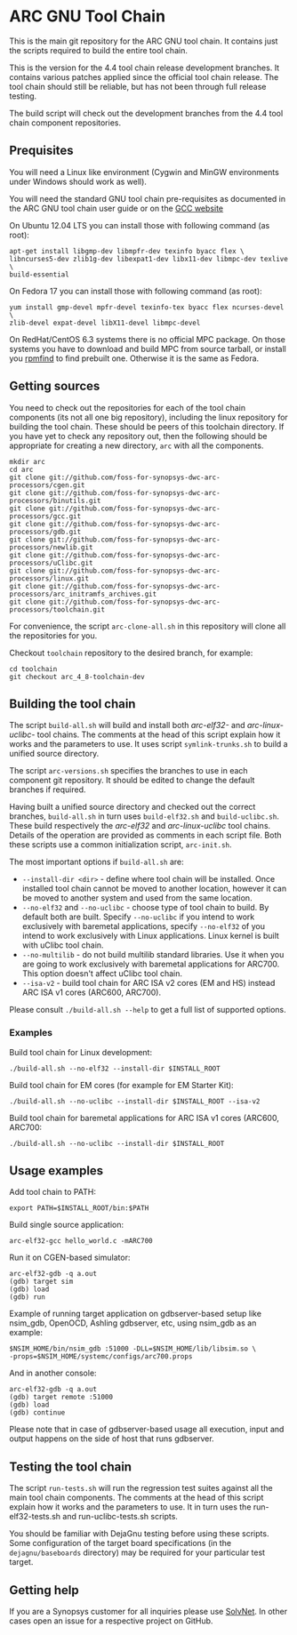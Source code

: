 ARC GNU Tool Chain
==================

This is the main git repository for the ARC GNU tool chain. It contains just
the scripts required to build the entire tool chain.

This is the version for the 4.4 tool chain release development branches. It
contains various patches applied since the official tool chain release. The
tool chain should still be reliable, but has not been through full release
testing.

The build script will check out the development branches from the 4.4 tool
chain component repositories.

Prequisites
-----------

You will need a Linux like environment (Cygwin and MinGW environments under
Windows should work as well).

You will need the standard GNU tool chain pre-requisites as documented in the
ARC GNU tool chain user guide or on the
[GCC website](http://gcc.gnu.org/install/prerequisites.html)

On Ubuntu 12.04 LTS you can install those with following command (as root):

    apt-get install libgmp-dev libmpfr-dev texinfo byacc flex \
    libncurses5-dev zlib1g-dev libexpat1-dev libx11-dev libmpc-dev texlive \
    build-essential

On Fedora 17 you can install those with following command (as root):

    yum install gmp-devel mpfr-devel texinfo-tex byacc flex ncurses-devel \
    zlib-devel expat-devel libX11-devel libmpc-devel

On RedHat/CentOS 6.3 systems there is no official MPC package. On those systems
you have to download and build MPC from source tarball, or install you
[rpmfind](http://www.rpmfind.net/linux/rpm2html/search.php?query=libmpc&submit=Search+...)
to find prebuilt one. Otherwise it is the same as Fedora.


Getting sources
---------------

You need to check out the repositories for each of the tool chain
components (its not all one big repository), including the linux repository
for building the tool chain. These should be peers of this toolchain
directory. If you have yet to check any repository out, then the following
should be appropriate for creating a new directory, `arc` with all the
components.

    mkdir arc
    cd arc
    git clone git://github.com/foss-for-synopsys-dwc-arc-processors/cgen.git
    git clone git://github.com/foss-for-synopsys-dwc-arc-processors/binutils.git
    git clone git://github.com/foss-for-synopsys-dwc-arc-processors/gcc.git
    git clone git://github.com/foss-for-synopsys-dwc-arc-processors/gdb.git
    git clone git://github.com/foss-for-synopsys-dwc-arc-processors/newlib.git
    git clone git://github.com/foss-for-synopsys-dwc-arc-processors/uClibc.git
    git clone git://github.com/foss-for-synopsys-dwc-arc-processors/linux.git
    git clone git://github.com/foss-for-synopsys-dwc-arc-processors/arc_initramfs_archives.git
    git clone git://github.com/foss-for-synopsys-dwc-arc-processors/toolchain.git

For convenience, the script `arc-clone-all.sh` in this repository will clone
all the repositories for you.

Checkout `toolchain` repository to the desired branch, for example:

    cd toolchain
    git checkout arc_4_8-toolchain-dev

Building the tool chain
-----------------------

The script `build-all.sh` will build and install both *arc-elf32-* and
*arc-linux-uclibc-* tool chains. The comments at the head of this script
explain how it works and the parameters to use. It uses script
`symlink-trunks.sh` to build a unified source directory.

The script `arc-versions.sh` specifies the branches to use in each component
git repository. It should be edited to change the default branches if
required.

Having built a unified source directory and checked out the correct branches,
`build-all.sh` in turn uses `build-elf32.sh` and `build-uclibc.sh`. These
build respectively the *arc-elf32* and *arc-linux-uclibc* tool chains. Details
of the operation are provided as comments in each script file. Both these
scripts use a common initialization script, `arc-init.sh`.

The most important options if `build-all.sh` are:

 * `--install-dir <dir>` - define where tool chain will be installed. Once
   installed tool chain cannot be moved to another location, however it can be
   moved to another system and used from the same location.
 * `--no-elf32` and `--no-uclibc` - choose type of tool chain to build. By
   default both are built. Specify `--no-uclibc` if you intend to work
   exclusively with baremetal applications, specify `--no-elf32` of you intend
   to work exclusively with Linux applications. Linux kernel is built with
   uClibc tool chain.
 * `--no-multilib` - do not build multilib standard libraries. Use it when you
   are going to work exclusively with baremetal applications for ARC700. This
   option doesn't affect uClibc tool chain.
 * `--isa-v2` - build tool chain for ARC ISA v2 cores (EM and HS) instead ARC
   ISA v1 cores (ARC600, ARC700).

Please consult `./build-all.sh --help` to get a full list of supported options.

### Examples

Build tool chain for Linux development:

    ./build-all.sh --no-elf32 --install-dir $INSTALL_ROOT

Build tool chain for EM cores (for example for EM Starter Kit):

    ./build-all.sh --no-uclibc --install-dir $INSTALL_ROOT --isa-v2

Build tool chain for baremetal applications for ARC ISA v1 cores (ARC600, ARC700:

    ./build-all.sh --no-uclibc --install-dir $INSTALL_ROOT

Usage examples
--------------

Add tool chain to PATH:

    export PATH=$INSTALL_ROOT/bin:$PATH

Build single source application:

    arc-elf32-gcc hello_world.c -mARC700

Run it on CGEN-based simulator:

    arc-elf32-gdb -q a.out
    (gdb) target sim
    (gdb) load
    (gdb) run

Example of running target application on gdbserver-based setup like nsim_gdb,
OpenOCD, Ashling gdbserver, etc, using nsim_gdb as an example:

    $NSIM_HOME/bin/nsim_gdb :51000 -DLL=$NSIM_HOME/lib/libsim.so \
    -props=$NSIM_HOME/systemc/configs/arc700.props

And in another console:

    arc-elf32-gdb -q a.out
    (gdb) target remote :51000
    (gdb) load
    (gdb) continue

Please note that in case of gdbserver-based usage all execution, input and
output happens on the side of host that runs gdbserver.

Testing the tool chain
----------------------

The script `run-tests.sh` will run the regression test suites against all the
main tool chain components. The comments at the head of this script explain
how it works and the parameters to use. It in turn uses the run-elf32-tests.sh
and run-uclibc-tests.sh scripts.

You should be familiar with DejaGnu testing before using these scripts. Some
configuration of the target board specifications (in the `dejagnu/baseboards`
directory) may be required for your particular test target.

Getting help
------------

If you are a Synopsys customer for all inquiries please use
[SolvNet](https://solvnet.synopsys.com). In other cases open an issue for a
respective project on GitHub.

